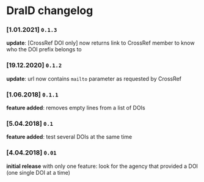 # DraID changelog

### [1.01.2021] `0.1.3`   
**update**: [CrossRef DOI only] now returns link to CrossRef member to know who the DOI prefix belongs to

### [19.12.2020] `0.1.2`   
**update**: url now contains `mailto` parameter as requested by CrossRef

### [1.06.2018] `0.1.1`   
**feature added**: removes empty lines from a list of DOIs

### [5.04.2018] `0.1`   
**feature added**: test several DOIs at the same time

### [4.04.2018] `0.01`  
**initial release** with only one feature: look for the agency that provided a DOI (one single DOI at a time)
